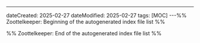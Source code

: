 ---
dateCreated: 2025-02-27
dateModified: 2025-02-27
tags: [MOC]
---%% Zoottelkeeper: Beginning of the autogenerated index file list  %%

%% Zoottelkeeper: End of the autogenerated index file list  %%
